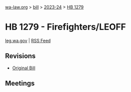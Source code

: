 [wa-law.org](/) > [bill](/bill/) > [2023-24](/bill/2023-24/) > [HB 1279](/bill/2023-24/hb/1279/)

# HB 1279 - Firefighters/LEOFF
[leg.wa.gov](https://app.leg.wa.gov/billsummary?BillNumber=1279&Year=2023&Initiative=false) | [RSS Feed](./rss.xml)

## Revisions
* [Original Bill](1/)

## Meetings